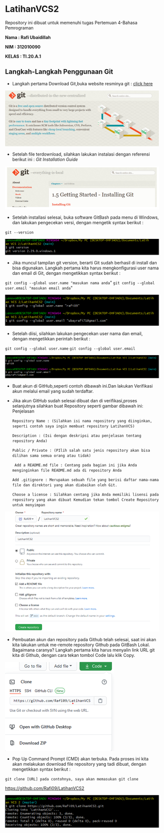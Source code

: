 # LatihanVCS2

Repository ini dibuat untuk memenuhi tugas Pertemuan 4-Bahasa Pemrograman

**Nama : Rafi Ubaidillah**

**NIM : 312010090**

**KELAS : TI.20.A.1**

## Langkah-Langkah Penggunaan Git

* Langkah pertama Download Git,buka website resminya git : [click here](https://git-scm.com)

![git scm](poto/GitScm.png) <br>

* Setelah file terdownload, silahkan lakukan instalasi dengan referensi berikut ini : *Git Installation Guide* 

![GitScm](poto/gitscmm.png) <br>

* Setelah installasi selesai, buka software GitBash pada menu di Windows, dan lakukan pengecekan versi, dengan mengetik syntax berikut :  <br>

`git --version` <br>

![GitVersion](poto/gitversion.png) <br>

* Jika muncul tampilan git version, berarti Git sudah berhasil di install dan bisa digunakan. Langkah pertama kita harus mengkonfigurasi user nama dan email di Git, dengan mengetikkan syntax berikut :  <br>

`git config --global user.name "masukan nama anda`"
`git config --global user.email "masukan email anda`"

![gitname](poto/gitname.png) <br>

* Setelah diisi, silahkan lakukan pengecekan user nama dan email, dengan mengetikkan perintah berikut : <br>

`git config --global user.name`
`git config --global user.email` <br>

![gitneme](poto/gitneme.png) <br>

* Buat akun di GitHub,seperti contoh dibawah ini.Dan lakukan Verifikasi akun melalui email yang sudah terdaftar. <br>

* Jika akun GitHub sudah selesai dibuat dan di verifikasi,proses selanjutnya silahkan buat Repository seperti gambar dibawah ini: Penjelasan <br>



    `Repository Name : (Silahkan isi nama repository yang diinginkan, seperti contoh saya ingin membuat repository LatihanVCS)` <br>

    `Description : (Isi dengan deskripsi atau penjelasan tentang repository Anda)` <br>

    `Public / Private : (PIlih salah satu jenis repository akan bisa dilihan sama semua orang atau tidak)` <br>

    ` Add a README.md file : Centang pada bagian ini jika Anda menginginkan file README.md ada di repository Anda` <br>

    `Add .gitignore : Merupakan sebuah file yang berisi daftar nama-nama file dan direktori yang akan diabaikan oleh Git.` <br>

    `Choose a license : Silahkan centang jika Anda memiliki lisensi pada repository yang akan dibuat Kemudian tekan tombol Create Repository untuk menyimpan` <br>

![repisotory](poto/repisotory.png.png) <br>

* Pembuatan akun dan repository pada Github telah selesai, saat ini akan kita lakukan untuk me-remote repository Github pada GitBash Lokal. Bagaimana caranya? Langkah pertama kita harus menyalin link URL git kita di Github, dengan cara tekan tombol Code lalu klik Copy. <br>

![linkcode3](poto/linkcode3.png.png) <br>


* Pop Up Command Prompt (CMD) akan terbuka. Pada proses ini kita akan melakukan download file repository yang tadi dibuat, dengan mengetikkan syntax berikut : <br>

`git clone [URL] pada contohnya, saya akan memasukan git clone` <br>

https://github.com/Rafi09/LatihanVCS2 <br>

![gitsatu](poto/gitsatu.png) <br>







